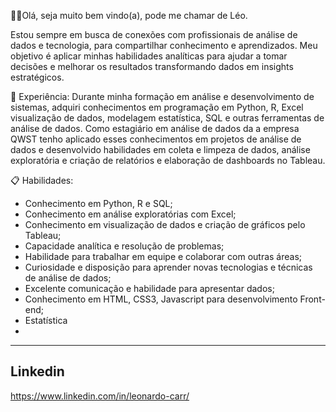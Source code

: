 👋🏼Olá, seja muito bem vindo(a), pode me chamar de Léo.

Estou sempre em busca de conexões com profissionais de análise de dados e tecnologia, para compartilhar conhecimento e aprendizados. Meu objetivo é aplicar minhas habilidades analíticas para ajudar a tomar decisões e melhorar os resultados transformando dados em insights estratégicos.

🚀 Experiência:
Durante minha formação em análise e desenvolvimento de sistemas, adquiri conhecimentos em programação em Python, R, Excel visualização de dados, modelagem estatística, SQL e outras ferramentas de análise de dados. Como estagiário em análise de dados da a empresa QWST tenho aplicado esses conhecimentos em projetos de análise de dados e desenvolvido habilidades em coleta e limpeza de dados, análise exploratória e criação de relatórios e elaboração de dashboards no Tableau.

📋 Habilidades: 
- Conhecimento em Python, R e SQL;
- Conhecimento em análise exploratórias com Excel;
- Conhecimento em visualização de dados e criação de gráficos pelo Tableau;
- Capacidade analítica e resolução de problemas;
- Habilidade para trabalhar em equipe e colaborar com outras áreas;
- Curiosidade e disposição para aprender novas tecnologias e técnicas de análise de dados;
- Excelente comunicação e habilidade para apresentar dados;
- Conhecimento em HTML, CSS3, Javascript para desenvolvimento Front-end;
- Estatística
- 
----

## Linkedin

https://www.linkedin.com/in/leonardo-carr/
